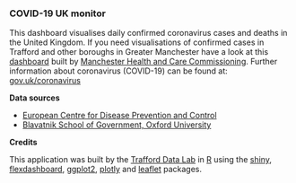 <h3>COVID-19 UK monitor</h3>
    <p>This dashboard visualises daily confirmed coronavirus cases and deaths in the United Kingdom. If you need visualisations of confirmed cases in Trafford and other boroughs in Greater Manchester have a look at this <a href="https://www.gmtableau.nhs.uk/t/ManchesterandTraffordCCG/views/Covid19LAleveldashboard/LACOVID19dashboard?:embed=y#5" target="_blank">dashboard</a> built by <a href="https://www.mhcc.nhs.uk/" target="_blank">Manchester Health and Care Commissioning</a>. Further information about coronavirus (COVID-19) can be found at: <a href="https://www.gov.uk/coronavirus" target="_blank">gov.uk/coronavirus</a></p>
    <strong>Data sources</strong>
    <ul>
        <li><a href="https://www.ecdc.europa.eu/en/publications-data/download-todays-data-geographic-distribution-covid-19-cases-worldwide" target="_blank">European Centre for Disease Prevention and Control</a></li>
        <li><a href="https://www.bsg.ox.ac.uk/research/research-projects/oxford-covid-19-government-response-tracker" target="_blank">Blavatnik School of Government, Oxford University</a></li>
    </ul>
    <strong>Credits</strong>
    <p>This application was built by the <a href="https://www.trafforddatalab.io" target="_blank">Trafford Data Lab</a> in <a href="https://cran.r-project.org" target="_blank">R</a> using the <a href="https://cran.r-project.org/web/packages/shiny/index.html" target="_blank">shiny</a>, <a
            href="https://cran.r-project.org/web/packages/flexdashboard/index.html" target="_blank">flexdashboard</a>, <a href="https://cran.r-project.org/web/packages/ggplot2/index.html" target="_blank">ggplot2</a>, <a
            href="https://cran.r-project.org/web/packages/plotly/index.html" target="_blank">plotly</a> and <a href="https://cran.r-project.org/web/packages/leaflet/index.html" target="_blank">leaflet</a> packages.</p>